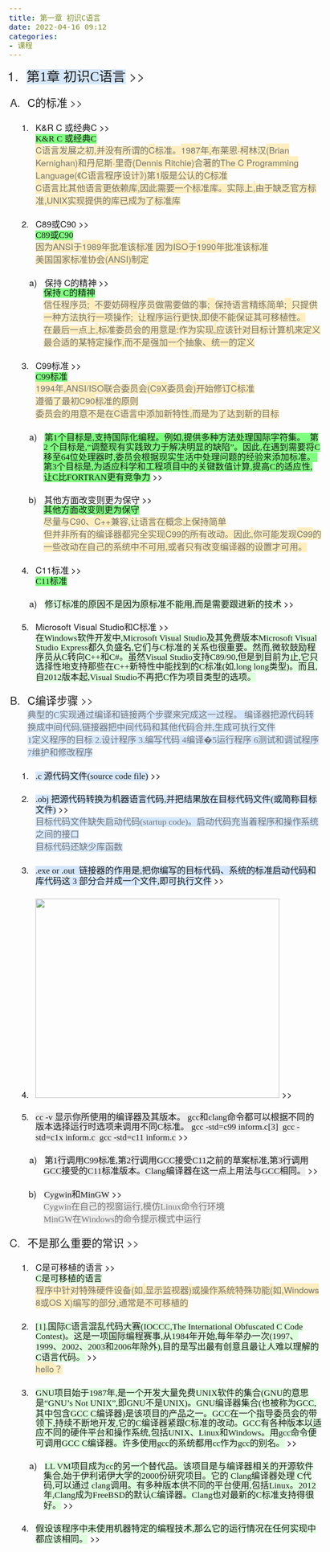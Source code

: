 ```yaml
---
title: 第一章 初识C语言
date: 2022-04-16 09:12
categories:
- 课程
---
```


<html><head><meta http-equiv="Content-Type" content="text/html; charset=utf-8" /><meta http-equiv="Content-Style-Type" content="text/css" /><meta name="generator" content="Aspose.Words for .NET 22.1.0" /><title></title></head><body style="font-family:'Helvetica Neue'; font-size:13pt"><div><ol type="1" style="margin:0pt; padding-left:0pt"><li style="margin-left:20pt; line-height:110%; padding-left:6.5pt; font-size:20pt; color:#323232"><a name="_Ref4ECD515A"><span style="font-family:'Times New Roman'; background-color:#d6e8ff">第</span><span style="font-family:Georgia; background-color:#d6e8ff">1</span><span style="font-family:'Times New Roman'; background-color:#d6e8ff">章 初识</span><span style="font-family:Georgia; background-color:#d6e8ff">C</span><span style="font-family:'Times New Roman'; background-color:#d6e8ff">语言</span></a><a href="marginnote3app://note/D25E6F69-4398-4507-AFFD-6D6C4ECD515A" style="text-decoration:none"><span style="font-family:'Times New Roman'; color:#323232; -aw-import:spaces">&#xa0;</span><span style="color:#323232">&gt;&gt;</span></a><span style="-aw-bookmark-end:_Ref4ECD515A"></span></li></ol><p style="margin-top:0pt; margin-left:16pt; margin-bottom:0pt"><span style="color:#737373; -aw-import:ignore">&#xa0;</span></p><ol type="A" style="margin:0pt; padding-left:0pt"><li style="margin-left:21.5pt; line-height:110%; padding-left:6.5pt; font-size:16pt; color:#323232"><a name="_RefE2BA9BDF"><span>C</span><span style="font-family:'Times New Roman'">的标准</span></a><a href="marginnote3app://note/B4565C61-6184-4C97-B428-04A6E2BA9BDF" style="text-decoration:none"><span style="font-family:'Times New Roman'; color:#323232; -aw-import:spaces">&#xa0;</span><span style="color:#323232">&gt;&gt;</span></a><span style="-aw-bookmark-end:_RefE2BA9BDF"></span></li></ol><p style="margin-top:0pt; margin-left:28pt; margin-bottom:0pt"><span style="color:#737373; -aw-import:ignore">&#xa0;</span></p><ol type="1" style="margin:0pt; padding-left:0pt"><li style="margin-left:33.5pt; line-height:110%; padding-left:6.5pt"><a name="_RefD5042A37"><span>K&amp;R C </span><span style="font-family:'Times New Roman'">或经典</span><span>C</span></a><a href="marginnote3app://note/3596583F-6749-4A12-B408-AB43D5042A37" style="text-decoration:none"><span style="color:#000000; -aw-import:spaces">&#xa0;</span><span style="color:#000000">&gt;&gt;</span></a><br /><span style="font-family:Georgia; background-color:#7fff7f">K&amp;R C </span><span style="font-family:'Times New Roman'; background-color:#7fff7f">或经典</span><span style="font-family:Georgia; background-color:#7fff7f">C</span><span style="-aw-bookmark-end:_RefD5042A37"></span></li></ol><p style="margin-top:0pt; margin-left:40pt; margin-bottom:0pt"><span style="color:#737373; background-color:#ffeebf">C</span><span style="font-family:'Times New Roman'; color:#737373; background-color:#ffeebf">语言发展之初</span><span style="color:#737373; background-color:#ffeebf">,</span><span style="font-family:'Times New Roman'; color:#737373; background-color:#ffeebf">并没有所谓的</span><span style="color:#737373; background-color:#ffeebf">C</span><span style="font-family:'Times New Roman'; color:#737373; background-color:#ffeebf">标准。</span><span style="color:#737373; background-color:#ffeebf">1987</span><span style="font-family:'Times New Roman'; color:#737373; background-color:#ffeebf">年</span><span style="color:#737373; background-color:#ffeebf">,</span><span style="font-family:'Times New Roman'; color:#737373; background-color:#ffeebf">布莱恩</span><span style="color:#737373; background-color:#ffeebf">·</span><span style="font-family:'Times New Roman'; color:#737373; background-color:#ffeebf">柯林汉</span><span style="color:#737373; background-color:#ffeebf">(Brian Kernighan)</span><span style="font-family:'Times New Roman'; color:#737373; background-color:#ffeebf">和丹尼斯</span><span style="color:#737373; background-color:#ffeebf">·</span><span style="font-family:'Times New Roman'; color:#737373; background-color:#ffeebf">里奇</span><span style="color:#737373; background-color:#ffeebf">(Dennis Ritchie)</span><span style="font-family:'Times New Roman'; color:#737373; background-color:#ffeebf">合著的</span><span style="color:#737373; background-color:#ffeebf">The C Programming Language(</span><span style="font-family:'Times New Roman'; color:#737373; background-color:#ffeebf">《</span><span style="color:#737373; background-color:#ffeebf">C</span><span style="font-family:'Times New Roman'; color:#737373; background-color:#ffeebf">语言程序设计》</span><span style="color:#737373; background-color:#ffeebf">)</span><span style="font-family:'Times New Roman'; color:#737373; background-color:#ffeebf">第</span><span style="color:#737373; background-color:#ffeebf">1</span><span style="font-family:'Times New Roman'; color:#737373; background-color:#ffeebf">版是公认的</span><span style="color:#737373; background-color:#ffeebf">C</span><span style="font-family:'Times New Roman'; color:#737373; background-color:#ffeebf">标准</span><br /><span style="color:#737373; background-color:#ffeebf">C</span><span style="font-family:'Times New Roman'; color:#737373; background-color:#ffeebf">语言比其他语言更依赖库</span><span style="color:#737373; background-color:#ffeebf">,</span><span style="font-family:'Times New Roman'; color:#737373; background-color:#ffeebf">因此需要一个标准库。实际上</span><span style="color:#737373; background-color:#ffeebf">,</span><span style="font-family:'Times New Roman'; color:#737373; background-color:#ffeebf">由于缺乏官方标准</span><span style="color:#737373; background-color:#ffeebf">,UNIX</span><span style="font-family:'Times New Roman'; color:#737373; background-color:#ffeebf">实现提供的库已成为了标准库</span></p><p style="margin-top:0pt; margin-left:40pt; margin-bottom:0pt"><span style="color:#737373; -aw-import:ignore">&#xa0;</span></p><ol start="2" type="1" style="margin:0pt; padding-left:0pt"><li style="margin-left:33.5pt; line-height:110%; padding-left:6.5pt"><a name="_RefE8EA8F6D"><span>C89</span><span style="font-family:'Times New Roman'">或</span><span>C90</span></a><a href="marginnote3app://note/C616C18C-EAD5-48C7-83EA-98FEE8EA8F6D" style="text-decoration:none"><span style="color:#000000; -aw-import:spaces">&#xa0;</span><span style="color:#000000">&gt;&gt;</span></a><br /><span style="font-family:Georgia; background-color:#7fff7f">C89</span><span style="font-family:'Times New Roman'; background-color:#7fff7f">或</span><span style="font-family:Georgia; background-color:#7fff7f">C90</span><span style="-aw-bookmark-end:_RefE8EA8F6D"></span></li></ol><p style="margin-top:0pt; margin-left:40pt; margin-bottom:0pt"><span style="font-family:'Times New Roman'; color:#737373; background-color:#ffeebf">因为</span><span style="color:#737373; background-color:#ffeebf">ANSI</span><span style="font-family:'Times New Roman'; color:#737373; background-color:#ffeebf">于</span><span style="color:#737373; background-color:#ffeebf">1989</span><span style="font-family:'Times New Roman'; color:#737373; background-color:#ffeebf">年批准该标准 因为</span><span style="color:#737373; background-color:#ffeebf">ISO</span><span style="font-family:'Times New Roman'; color:#737373; background-color:#ffeebf">于</span><span style="color:#737373; background-color:#ffeebf">1990</span><span style="font-family:'Times New Roman'; color:#737373; background-color:#ffeebf">年批准该标准</span><br /><span style="font-family:'Times New Roman'; color:#737373; background-color:#ffeebf">美国国家标准协会</span><span style="color:#737373; background-color:#ffeebf">(ANSI)</span><span style="font-family:'Times New Roman'; color:#737373; background-color:#ffeebf">制定 </span></p><p style="margin-top:0pt; margin-left:40pt; margin-bottom:0pt"><span style="color:#737373; -aw-import:ignore">&#xa0;</span></p><p style="margin-top:0pt; margin-left:52pt; margin-bottom:0pt; text-indent:-21.6pt; line-height:110%; -aw-import:list-item; -aw-list-level-number:3; -aw-list-number-format:'%3)'; -aw-list-number-styles:'lowerLetter'; -aw-list-number-values:'1'; -aw-list-padding-sml:11.5pt"><span style="-aw-import:ignore"><span>a)</span><span style="width:11.5pt; font:7pt 'Times New Roman'; display:inline-block; -aw-import:spaces">&#xa0;&#xa0;&#xa0;&#xa0;&#xa0;&#xa0;&#xa0; </span></span><a name="_Ref44862C68"><span style="font-family:'Times New Roman'">保持 </span><span>C</span><span style="font-family:'Times New Roman'">的精神</span></a><a href="marginnote3app://note/12722B81-E00A-4EF6-B458-2E2544862C68" style="text-decoration:none"><span style="font-family:'Times New Roman'; color:#000000; -aw-import:spaces">&#xa0;</span><span style="color:#000000">&gt;&gt;</span></a><br /><span style="font-family:'Times New Roman'; background-color:#7fff7f">保持 </span><span style="font-family:Georgia; background-color:#7fff7f">C</span><span style="font-family:'Times New Roman'; background-color:#7fff7f">的精神</span><span style="-aw-bookmark-end:_Ref44862C68"></span></p><p style="margin-top:0pt; margin-left:52pt; margin-bottom:0pt"><span style="font-family:'Times New Roman'; color:#737373; background-color:#ffeebf">信任程序员</span><span style="color:#737373; background-color:#ffeebf">;</span><span style="color:#737373; background-color:#ffeebf; -aw-import:spaces">&#xa0; </span><span style="font-family:'Times New Roman'; color:#737373; background-color:#ffeebf">不要妨碍程序员做需要做的事</span><span style="color:#737373; background-color:#ffeebf">;</span><span style="color:#737373; background-color:#ffeebf; -aw-import:spaces">&#xa0; </span><span style="font-family:'Times New Roman'; color:#737373; background-color:#ffeebf">保持语言精练简单</span><span style="color:#737373; background-color:#ffeebf">;</span><span style="color:#737373; background-color:#ffeebf; -aw-import:spaces">&#xa0; </span><span style="font-family:'Times New Roman'; color:#737373; background-color:#ffeebf">只提供一种方法执行一项操作</span><span style="color:#737373; background-color:#ffeebf">;</span><span style="color:#737373; background-color:#ffeebf; -aw-import:spaces">&#xa0; </span><span style="font-family:'Times New Roman'; color:#737373; background-color:#ffeebf">让程序运行更快</span><span style="color:#737373; background-color:#ffeebf">,</span><span style="font-family:'Times New Roman'; color:#737373; background-color:#ffeebf">即使不能保证其可移植性。</span><br /><span style="font-family:'Times New Roman'; color:#737373; background-color:#ffeebf">在最后一点上</span><span style="color:#737373; background-color:#ffeebf">,</span><span style="font-family:'Times New Roman'; color:#737373; background-color:#ffeebf">标准委员会的用意是</span><span style="color:#737373; background-color:#ffeebf">:</span><span style="font-family:'Times New Roman'; color:#737373; background-color:#ffeebf">作为实现</span><span style="color:#737373; background-color:#ffeebf">,</span><span style="font-family:'Times New Roman'; color:#737373; background-color:#ffeebf">应该针对目标计算机来定义最合适的某特定操作</span><span style="color:#737373; background-color:#ffeebf">,</span><span style="font-family:'Times New Roman'; color:#737373; background-color:#ffeebf">而不是强加一个抽象、统一的定义</span></p><p style="margin-top:0pt; margin-left:52pt; margin-bottom:0pt"><span style="color:#737373; -aw-import:ignore">&#xa0;</span></p><ol start="3" type="1" style="margin:0pt; padding-left:0pt"><li style="margin-left:33.5pt; line-height:110%; padding-left:6.5pt"><a name="_Ref8D562617"><span>C99</span><span style="font-family:'Times New Roman'">标准</span></a><a href="marginnote3app://note/AC2F5A8E-45BD-4BFE-9DCC-56008D562617" style="text-decoration:none"><span style="font-family:'Times New Roman'; color:#000000; -aw-import:spaces">&#xa0;</span><span style="color:#000000">&gt;&gt;</span></a><br /><span style="font-family:Georgia; background-color:#7fff7f">C99</span><span style="font-family:'Times New Roman'; background-color:#7fff7f">标准</span><span style="-aw-bookmark-end:_Ref8D562617"></span></li></ol><p style="margin-top:0pt; margin-left:40pt; margin-bottom:0pt"><span style="color:#737373; background-color:#ffeebf">1994</span><span style="font-family:'Times New Roman'; color:#737373; background-color:#ffeebf">年</span><span style="color:#737373; background-color:#ffeebf">,ANSI/ISO</span><span style="font-family:'Times New Roman'; color:#737373; background-color:#ffeebf">联合委员会</span><span style="color:#737373; background-color:#ffeebf">(C9X</span><span style="font-family:'Times New Roman'; color:#737373; background-color:#ffeebf">委员会</span><span style="color:#737373; background-color:#ffeebf">)</span><span style="font-family:'Times New Roman'; color:#737373; background-color:#ffeebf">开始修订</span><span style="color:#737373; background-color:#ffeebf">C</span><span style="font-family:'Times New Roman'; color:#737373; background-color:#ffeebf">标准</span><br /><span style="font-family:'Times New Roman'; color:#737373; background-color:#ffeebf">遵循了最初</span><span style="color:#737373; background-color:#ffeebf">C90</span><span style="font-family:'Times New Roman'; color:#737373; background-color:#ffeebf">标准的原则</span><br /><span style="font-family:'Times New Roman'; color:#737373; background-color:#ffeebf">委员会的用意不是在</span><span style="color:#737373; background-color:#ffeebf">C</span><span style="font-family:'Times New Roman'; color:#737373; background-color:#ffeebf">语言中添加新特性</span><span style="color:#737373; background-color:#ffeebf">,</span><span style="font-family:'Times New Roman'; color:#737373; background-color:#ffeebf">而是为了达到新的目标</span></p><p style="margin-top:0pt; margin-left:40pt; margin-bottom:0pt"><span style="color:#737373; -aw-import:ignore">&#xa0;</span></p><p style="margin-top:0pt; margin-left:52pt; margin-bottom:0pt; text-indent:-21.6pt; line-height:110%; -aw-import:list-item; -aw-list-level-number:3; -aw-list-number-format:'%3)'; -aw-list-number-styles:'lowerLetter'; -aw-list-number-values:'1'; -aw-list-padding-sml:11.5pt"><span style="-aw-import:ignore"><span>a)</span><span style="width:11.5pt; font:7pt 'Times New Roman'; display:inline-block; -aw-import:spaces">&#xa0;&#xa0;&#xa0;&#xa0;&#xa0;&#xa0;&#xa0; </span></span><a name="_Ref22A32668"><span style="font-family:'Times New Roman'; background-color:#7fff7f">第</span><span style="font-family:Georgia; background-color:#7fff7f">1</span><span style="font-family:'Times New Roman'; background-color:#7fff7f">个目标是</span><span style="font-family:Georgia; background-color:#7fff7f">,</span><span style="font-family:'Times New Roman'; background-color:#7fff7f">支持国际化编程。例如</span><span style="font-family:Georgia; background-color:#7fff7f">,</span><span style="font-family:'Times New Roman'; background-color:#7fff7f">提供多种方法处理国际字符集。</span><span style="font-family:'Times New Roman'; background-color:#7fff7f; -aw-import:spaces">&#xa0; </span><span style="font-family:'Times New Roman'; background-color:#7fff7f">第</span><span style="font-family:Georgia; background-color:#7fff7f">2 </span><span style="font-family:'Times New Roman'; background-color:#7fff7f">个目标是</span><span style="font-family:Georgia; background-color:#7fff7f">,“</span><span style="font-family:'Times New Roman'; background-color:#7fff7f">调整现有实践致力于解决明显的缺陷</span><span style="font-family:Georgia; background-color:#7fff7f">”</span><span style="font-family:'Times New Roman'; background-color:#7fff7f">。因此</span><span style="font-family:Georgia; background-color:#7fff7f">,</span><span style="font-family:'Times New Roman'; background-color:#7fff7f">在遇到需要将</span><span style="font-family:Georgia; background-color:#7fff7f">C </span><span style="font-family:'Times New Roman'; background-color:#7fff7f">移至</span><span style="font-family:Georgia; background-color:#7fff7f">64</span><span style="font-family:'Times New Roman'; background-color:#7fff7f">位处理器时</span><span style="font-family:Georgia; background-color:#7fff7f">,</span><span style="font-family:'Times New Roman'; background-color:#7fff7f">委员会根据现实生活中处理问题的经验来添加标准。</span><span style="font-family:'Times New Roman'; background-color:#7fff7f; -aw-import:spaces">&#xa0; </span><span style="font-family:'Times New Roman'; background-color:#7fff7f">第</span><span style="font-family:Georgia; background-color:#7fff7f">3</span><span style="font-family:'Times New Roman'; background-color:#7fff7f">个目标是</span><span style="font-family:Georgia; background-color:#7fff7f">,</span><span style="font-family:'Times New Roman'; background-color:#7fff7f">为适应科学和工程项目中的关键数值计算</span><span style="font-family:Georgia; background-color:#7fff7f">,</span><span style="font-family:'Times New Roman'; background-color:#7fff7f">提高</span><span style="font-family:Georgia; background-color:#7fff7f">C</span><span style="font-family:'Times New Roman'; background-color:#7fff7f">的适应性</span><span style="font-family:Georgia; background-color:#7fff7f">, </span><span style="font-family:'Times New Roman'; background-color:#7fff7f">让</span><span style="font-family:Georgia; background-color:#7fff7f">C</span><span style="font-family:'Times New Roman'; background-color:#7fff7f">比</span><span style="font-family:Georgia; background-color:#7fff7f">FORTRAN</span><span style="font-family:'Times New Roman'; background-color:#7fff7f">更有竞争力</span></a><a href="marginnote3app://note/D2CD832F-B02E-473A-811A-B1EA22A32668" style="text-decoration:none"><span style="font-family:'Times New Roman'; color:#000000; -aw-import:spaces">&#xa0;</span><span style="color:#000000">&gt;&gt;</span></a><span style="-aw-bookmark-end:_Ref22A32668"></span></p><p style="margin-top:0pt; margin-left:52pt; margin-bottom:0pt"><span style="color:#737373; -aw-import:ignore">&#xa0;</span></p><p style="margin-top:0pt; margin-left:52pt; margin-bottom:0pt; text-indent:-22.33pt; line-height:110%; -aw-import:list-item; -aw-list-level-number:3; -aw-list-number-format:'%3)'; -aw-list-number-styles:'lowerLetter'; -aw-list-number-values:'2'; -aw-list-padding-sml:11.5pt"><span style="-aw-import:ignore"><span>b)</span><span style="width:11.5pt; font:7pt 'Times New Roman'; display:inline-block; -aw-import:spaces">&#xa0;&#xa0;&#xa0;&#xa0;&#xa0;&#xa0;&#xa0; </span></span><a name="_Ref8CD19E2C"><span style="font-family:'Times New Roman'">其他方面改变则更为保守</span></a><a href="marginnote3app://note/ABA0A418-9E71-4724-8256-A46B8CD19E2C" style="text-decoration:none"><span style="font-family:'Times New Roman'; color:#000000; -aw-import:spaces">&#xa0;</span><span style="color:#000000">&gt;&gt;</span></a><br /><span style="font-family:'Times New Roman'; background-color:#7fff7f">其他方面改变则更为保守</span><span style="-aw-bookmark-end:_Ref8CD19E2C"></span></p><p style="margin-top:0pt; margin-left:52pt; margin-bottom:0pt"><span style="font-family:'Times New Roman'; color:#737373; background-color:#ffeebf">尽量与</span><span style="color:#737373; background-color:#ffeebf">C90</span><span style="font-family:'Times New Roman'; color:#737373; background-color:#ffeebf">、</span><span style="color:#737373; background-color:#ffeebf">C++</span><span style="font-family:'Times New Roman'; color:#737373; background-color:#ffeebf">兼容</span><span style="color:#737373; background-color:#ffeebf">,</span><span style="font-family:'Times New Roman'; color:#737373; background-color:#ffeebf">让语言在概念上保持简单</span><br /><span style="font-family:'Times New Roman'; color:#737373; background-color:#ffeebf">但并非所有的编译器都完全实现</span><span style="color:#737373; background-color:#ffeebf">C99</span><span style="font-family:'Times New Roman'; color:#737373; background-color:#ffeebf">的所有改动。因此</span><span style="color:#737373; background-color:#ffeebf">,</span><span style="font-family:'Times New Roman'; color:#737373; background-color:#ffeebf">你可能发现</span><span style="color:#737373; background-color:#ffeebf">C99</span><span style="font-family:'Times New Roman'; color:#737373; background-color:#ffeebf">的一些改动在自己的系统中不可用</span><span style="color:#737373; background-color:#ffeebf">,</span><span style="font-family:'Times New Roman'; color:#737373; background-color:#ffeebf">或者只有改变编译器的设置才可用。</span></p><p style="margin-top:0pt; margin-left:52pt; margin-bottom:0pt"><span style="color:#737373; -aw-import:ignore">&#xa0;</span></p><ol start="4" type="1" style="margin:0pt; padding-left:0pt"><li style="margin-left:33.5pt; line-height:110%; padding-left:6.5pt"><a name="_Ref4C73ECB9"><span>C11</span><span style="font-family:'Times New Roman'">标准</span></a><a href="marginnote3app://note/671AF0B7-B531-4D78-AC85-0AF64C73ECB9" style="text-decoration:none"><span style="font-family:'Times New Roman'; color:#000000; -aw-import:spaces">&#xa0;</span><span style="color:#000000">&gt;&gt;</span></a><br /><span style="font-family:Georgia; background-color:#7fff7f">C11</span><span style="font-family:'Times New Roman'; background-color:#7fff7f">标准</span><span style="-aw-bookmark-end:_Ref4C73ECB9"></span></li></ol><p style="margin-top:0pt; margin-left:40pt; margin-bottom:0pt"><span style="color:#737373; -aw-import:ignore">&#xa0;</span></p><p style="margin-top:0pt; margin-left:52pt; margin-bottom:0pt; text-indent:-21.6pt; line-height:110%; -aw-import:list-item; -aw-list-level-number:3; -aw-list-number-format:'%3)'; -aw-list-number-styles:'lowerLetter'; -aw-list-number-values:'1'; -aw-list-padding-sml:11.5pt"><span style="-aw-import:ignore"><span>a)</span><span style="width:11.5pt; font:7pt 'Times New Roman'; display:inline-block; -aw-import:spaces">&#xa0;&#xa0;&#xa0;&#xa0;&#xa0;&#xa0;&#xa0; </span></span><a name="_Ref296754F9"><span style="font-family:'Times New Roman'; background-color:#deffde">修订标准的原因不是因为原标准不能用</span><span style="font-family:Georgia; background-color:#deffde">,</span><span style="font-family:'Times New Roman'; background-color:#deffde">而是需要跟进新的技术</span></a><a href="marginnote3app://note/E8159A94-4208-4D66-BA62-8B4D296754F9" style="text-decoration:none"><span style="font-family:'Times New Roman'; color:#000000; -aw-import:spaces">&#xa0;</span><span style="color:#000000">&gt;&gt;</span></a><span style="-aw-bookmark-end:_Ref296754F9"></span></p><p style="margin-top:0pt; margin-left:52pt; margin-bottom:0pt"><span style="color:#737373; -aw-import:ignore">&#xa0;</span></p><ol start="5" type="1" style="margin:0pt; padding-left:0pt"><li style="margin-left:33.5pt; line-height:110%; padding-left:6.5pt"><a name="_Ref01445F26"><span>Microsoft Visual Studio</span><span style="font-family:'Times New Roman'">和</span><span>C</span><span style="font-family:'Times New Roman'">标准</span></a><a href="marginnote3app://note/5583E467-0C00-4159-BFFB-662A01445F26" style="text-decoration:none"><span style="font-family:'Times New Roman'; color:#000000; -aw-import:spaces">&#xa0;</span><span style="color:#000000">&gt;&gt;</span></a><br /><span style="font-family:'Times New Roman'; background-color:#deffde">在</span><span style="font-family:Georgia; background-color:#deffde">Windows</span><span style="font-family:'Times New Roman'; background-color:#deffde">软件开发中</span><span style="font-family:Georgia; background-color:#deffde">,Microsoft Visual Studio</span><span style="font-family:'Times New Roman'; background-color:#deffde">及其免费版本</span><span style="font-family:Georgia; background-color:#deffde">Microsoft Visual Studio Express</span><span style="font-family:'Times New Roman'; background-color:#deffde">都久负盛名</span><span style="font-family:Georgia; background-color:#deffde">,</span><span style="font-family:'Times New Roman'; background-color:#deffde">它们与</span><span style="font-family:Georgia; background-color:#deffde">C</span><span style="font-family:'Times New Roman'; background-color:#deffde">标准的关系也很重要。然而</span><span style="font-family:Georgia; background-color:#deffde">,</span><span style="font-family:'Times New Roman'; background-color:#deffde">微软鼓励程序员从</span><span style="font-family:Georgia; background-color:#deffde">C</span><span style="font-family:'Times New Roman'; background-color:#deffde">转向</span><span style="font-family:Georgia; background-color:#deffde">C++</span><span style="font-family:'Times New Roman'; background-color:#deffde">和</span><span style="font-family:Georgia; background-color:#deffde">C#</span><span style="font-family:'Times New Roman'; background-color:#deffde">。虽然</span><span style="font-family:Georgia; background-color:#deffde">Visual Studio</span><span style="font-family:'Times New Roman'; background-color:#deffde">支持</span><span style="font-family:Georgia; background-color:#deffde">C89/90,</span><span style="font-family:'Times New Roman'; background-color:#deffde">但是到目前为止</span><span style="font-family:Georgia; background-color:#deffde">,</span><span style="font-family:'Times New Roman'; background-color:#deffde">它只选择性地支持那些在</span><span style="font-family:Georgia; background-color:#deffde">C++</span><span style="font-family:'Times New Roman'; background-color:#deffde">新特性中能找到的</span><span style="font-family:Georgia; background-color:#deffde">C</span><span style="font-family:'Times New Roman'; background-color:#deffde">标准</span><span style="font-family:Georgia; background-color:#deffde">(</span><span style="font-family:'Times New Roman'; background-color:#deffde">如</span><span style="font-family:Georgia; background-color:#deffde">,long long</span><span style="font-family:'Times New Roman'; background-color:#deffde">类型</span><span style="font-family:Georgia; background-color:#deffde">)</span><span style="font-family:'Times New Roman'; background-color:#deffde">。而且</span><span style="font-family:Georgia; background-color:#deffde">,</span><span style="font-family:'Times New Roman'; background-color:#deffde">自</span><span style="font-family:Georgia; background-color:#deffde">2012</span><span style="font-family:'Times New Roman'; background-color:#deffde">版本起</span><span style="font-family:Georgia; background-color:#deffde">,Visual Studio</span><span style="font-family:'Times New Roman'; background-color:#deffde">不再把</span><span style="font-family:Georgia; background-color:#deffde">C</span><span style="font-family:'Times New Roman'; background-color:#deffde">作为项目类型的选项。</span><span style="-aw-bookmark-end:_Ref01445F26"></span></li></ol><p style="margin-top:0pt; margin-left:40pt; margin-bottom:0pt"><span style="color:#737373; -aw-import:ignore">&#xa0;</span></p><ol start="2" type="A" style="margin:0pt; padding-left:0pt"><li style="margin-left:21.5pt; line-height:110%; padding-left:6.5pt; font-size:16pt; color:#323232"><a name="_RefFC93B608"><span>C</span><span style="font-family:'Times New Roman'">编译步骤</span></a><a href="marginnote3app://note/B0A90A94-32FE-4074-994E-A4DEFC93B608" style="text-decoration:none"><span style="font-family:'Times New Roman'; color:#323232; -aw-import:spaces">&#xa0;</span><span style="color:#323232">&gt;&gt;</span></a><span style="-aw-bookmark-end:_RefFC93B608"></span></li></ol><p style="margin-top:0pt; margin-left:28pt; margin-bottom:0pt"><span style="font-family:'Times New Roman'; color:#737373; background-color:#d6e8ff">典型的</span><span style="font-family:Georgia; color:#737373; background-color:#d6e8ff">C</span><span style="font-family:'Times New Roman'; color:#737373; background-color:#d6e8ff">实现通过编译和链接两个步骤来完成这一过程。 编译器把源代码转换成中间代码</span><span style="font-family:Georgia; color:#737373; background-color:#d6e8ff">,</span><span style="font-family:'Times New Roman'; color:#737373; background-color:#d6e8ff">链接器把中间代码和其他代码合并</span><span style="font-family:Georgia; color:#737373; background-color:#d6e8ff">,</span><span style="font-family:'Times New Roman'; color:#737373; background-color:#d6e8ff">生成可执行文件</span><br /><span style="font-family:Georgia; color:#737373; background-color:#d6e8ff">1</span><span style="font-family:'Times New Roman'; color:#737373; background-color:#d6e8ff">定义程序的目标 </span><span style="font-family:Georgia; color:#737373; background-color:#d6e8ff">2.</span><span style="font-family:'Times New Roman'; color:#737373; background-color:#d6e8ff">设计程序 </span><span style="font-family:Georgia; color:#737373; background-color:#d6e8ff">3.</span><span style="font-family:'Times New Roman'; color:#737373; background-color:#d6e8ff">编写代码 </span><span style="font-family:Georgia; color:#737373; background-color:#d6e8ff">4</span><span style="font-family:'Times New Roman'; color:#737373; background-color:#d6e8ff">编译</span><span style="font-family:Georgia; color:#737373; background-color:#d6e8ff">�5</span><span style="font-family:'Times New Roman'; color:#737373; background-color:#d6e8ff">运行程序 </span><span style="font-family:Georgia; color:#737373; background-color:#d6e8ff">6</span><span style="font-family:'Times New Roman'; color:#737373; background-color:#d6e8ff">测试和调试程序 </span><span style="font-family:Georgia; color:#737373; background-color:#d6e8ff">7</span><span style="font-family:'Times New Roman'; color:#737373; background-color:#d6e8ff">维护和修改程序</span></p><p style="margin-top:0pt; margin-left:28pt; margin-bottom:0pt"><span style="color:#737373; -aw-import:ignore">&#xa0;</span></p><ol type="1" style="margin:0pt; padding-left:0pt"><li style="margin-left:33.5pt; line-height:110%; padding-left:6.5pt"><a name="_RefDBD7A671"><span style="font-family:Georgia; background-color:#d6e8ff">.c </span><span style="font-family:'Times New Roman'; background-color:#d6e8ff">源代码文件</span><span style="font-family:Georgia; background-color:#d6e8ff">(source code file)</span></a><a href="marginnote3app://note/9DB19C8C-3063-4EAA-8904-6084DBD7A671" style="text-decoration:none"><span style="color:#000000; -aw-import:spaces">&#xa0;</span><span style="color:#000000">&gt;&gt;</span></a><span style="-aw-bookmark-end:_RefDBD7A671"></span></li></ol><p style="margin-top:0pt; margin-left:40pt; margin-bottom:0pt"><span style="color:#737373; -aw-import:ignore">&#xa0;</span></p><ol start="2" type="1" style="margin:0pt; padding-left:0pt"><li style="margin-left:33.5pt; line-height:110%; padding-left:6.5pt"><a name="_Ref31C72CBA"><span style="font-family:Georgia; background-color:#d6e8ff">.obj </span><span style="font-family:'Times New Roman'; background-color:#d6e8ff">把源代码转换为机器语言代码</span><span style="font-family:Georgia; background-color:#d6e8ff">,</span><span style="font-family:'Times New Roman'; background-color:#d6e8ff">并把结果放在目标代码文件</span><span style="font-family:Georgia; background-color:#d6e8ff">(</span><span style="font-family:'Times New Roman'; background-color:#d6e8ff">或简称目标文件</span><span style="font-family:Georgia; background-color:#d6e8ff">)</span></a><a href="marginnote3app://note/F2A6F3DD-4208-42BC-A9DB-1E3B31C72CBA" style="text-decoration:none"><span style="color:#000000; -aw-import:spaces">&#xa0;</span><span style="color:#000000">&gt;&gt;</span></a><span style="-aw-bookmark-end:_Ref31C72CBA"></span></li></ol><p style="margin-top:0pt; margin-left:40pt; margin-bottom:0pt"><span style="font-family:'Times New Roman'; color:#737373; background-color:#d6e8ff">目标代码文件缺失启动代码</span><span style="font-family:Georgia; color:#737373; background-color:#d6e8ff">(startup code)</span><span style="font-family:'Times New Roman'; color:#737373; background-color:#d6e8ff">。启动代码充当着程序和操作系统之间的接口</span><br /><span style="font-family:'Times New Roman'; color:#737373; background-color:#d6e8ff">目标代码还缺少库函数</span></p><p style="margin-top:0pt; margin-left:40pt; margin-bottom:0pt"><span style="color:#737373; -aw-import:ignore">&#xa0;</span></p><ol start="3" type="1" style="margin:0pt; padding-left:0pt"><li style="margin-left:33.5pt; line-height:110%; padding-left:6.5pt"><a name="_Ref2539A5EA"><span style="font-family:Georgia; background-color:#d6e8ff">.exe or .out</span><span style="font-family:Georgia; background-color:#d6e8ff; -aw-import:spaces">&#xa0; </span><span style="font-family:'Times New Roman'; background-color:#d6e8ff">链接器的作用是</span><span style="font-family:Georgia; background-color:#d6e8ff">,</span><span style="font-family:'Times New Roman'; background-color:#d6e8ff">把你编写的目标代码、系统的标准启动代码和库代码这 </span><span style="font-family:Georgia; background-color:#d6e8ff">3 </span><span style="font-family:'Times New Roman'; background-color:#d6e8ff">部分合并成一个文件</span><span style="font-family:Georgia; background-color:#d6e8ff">,</span><span style="font-family:'Times New Roman'; background-color:#d6e8ff">即可执行文件</span></a><a href="marginnote3app://note/E3B3A70C-9E9B-40D4-AC1F-3E322539A5EA" style="text-decoration:none"><span style="font-family:'Times New Roman'; color:#000000; -aw-import:spaces">&#xa0;</span><span style="color:#000000">&gt;&gt;</span></a><span style="-aw-bookmark-end:_Ref2539A5EA"></span></li></ol><p style="margin-top:0pt; margin-left:40pt; margin-bottom:0pt"><span style="color:#737373; -aw-import:ignore">&#xa0;</span></p><ol start="4" type="1" style="margin:0pt; padding-left:0pt"><li style="margin-left:33.5pt; line-height:110%; padding-left:6.5pt"><a name="_Ref2FF91C65"><img src="https://static.ooowl.fun/directlink/1/%E5%8D%9A%E5%AE%A2%E7%9A%84static%E6%96%87%E4%BB%B6/CPrimerPlus/1/%E7%AC%AC%E4%B8%80%E7%AB%A0%20%E5%88%9D%E8%AF%86C%E8%AF%AD%E8%A8%80-images-1.png" width="486" height="397" alt="" style="-aw-left-pos:0pt; -aw-rel-hpos:column; -aw-rel-vpos:paragraph; -aw-top-pos:0pt; -aw-wrap-type:inline" /></a><a href="marginnote3app://note/748B4CE7-11AE-4102-AC9D-3B0C2FF91C65" style="text-decoration:none"><span style="color:#000000; -aw-import:spaces">&#xa0;</span><span style="color:#000000">&gt;&gt;</span></a><span style="-aw-bookmark-end:_Ref2FF91C65"></span></li></ol><p style="margin-top:0pt; margin-left:40pt; margin-bottom:0pt"><span style="color:#737373; -aw-import:ignore">&#xa0;</span></p><ol start="5" type="1" style="margin:0pt; padding-left:0pt"><li style="margin-left:33.5pt; line-height:110%; padding-left:6.5pt"><a name="_RefC03E5B9F"><span style="font-family:Georgia; background-color:#ececec">cc -v </span><span style="font-family:'Times New Roman'; background-color:#ececec">显示你所使用的编译器及其版本。 </span><span style="font-family:Georgia; background-color:#ececec">gcc</span><span style="font-family:'Times New Roman'; background-color:#ececec">和</span><span style="font-family:Georgia; background-color:#ececec">clang</span><span style="font-family:'Times New Roman'; background-color:#ececec">命令都可以根据不同的版本选择运行时选项来调用不同</span><span style="font-family:Georgia; background-color:#ececec">C</span><span style="font-family:'Times New Roman'; background-color:#ececec">标准。 </span><span style="font-family:Georgia; background-color:#ececec">gcc -std=c99 inform.c[3]</span><span style="font-family:Georgia; background-color:#ececec; -aw-import:spaces">&#xa0; </span><span style="font-family:Georgia; background-color:#ececec">gcc -std=c1x inform.c</span><span style="font-family:Georgia; background-color:#ececec; -aw-import:spaces">&#xa0; </span><span style="font-family:Georgia; background-color:#ececec">gcc -std=c11 inform.c</span></a><a href="marginnote3app://note/A3D40A06-4A1E-4A40-951D-97ADC03E5B9F" style="text-decoration:none"><span style="color:#000000; -aw-import:spaces">&#xa0;</span><span style="color:#000000">&gt;&gt;</span></a><span style="-aw-bookmark-end:_RefC03E5B9F"></span></li></ol><p style="margin-top:0pt; margin-left:40pt; margin-bottom:0pt"><span style="color:#737373; -aw-import:ignore">&#xa0;</span></p><p style="margin-top:0pt; margin-left:52pt; margin-bottom:0pt; text-indent:-21.6pt; line-height:110%; -aw-import:list-item; -aw-list-level-number:3; -aw-list-number-format:'%3)'; -aw-list-number-styles:'lowerLetter'; -aw-list-number-values:'1'; -aw-list-padding-sml:11.5pt"><span style="-aw-import:ignore"><span>a)</span><span style="width:11.5pt; font:7pt 'Times New Roman'; display:inline-block; -aw-import:spaces">&#xa0;&#xa0;&#xa0;&#xa0;&#xa0;&#xa0;&#xa0; </span></span><a name="_RefE8EB6A3B"><span style="font-family:'Times New Roman'; background-color:#ececec">第</span><span style="font-family:Georgia; background-color:#ececec">1</span><span style="font-family:'Times New Roman'; background-color:#ececec">行调用</span><span style="font-family:Georgia; background-color:#ececec">C99</span><span style="font-family:'Times New Roman'; background-color:#ececec">标准</span><span style="font-family:Georgia; background-color:#ececec">,</span><span style="font-family:'Times New Roman'; background-color:#ececec">第</span><span style="font-family:Georgia; background-color:#ececec">2</span><span style="font-family:'Times New Roman'; background-color:#ececec">行调用</span><span style="font-family:Georgia; background-color:#ececec">GCC</span><span style="font-family:'Times New Roman'; background-color:#ececec">接受</span><span style="font-family:Georgia; background-color:#ececec">C11</span><span style="font-family:'Times New Roman'; background-color:#ececec">之前的草案标准</span><span style="font-family:Georgia; background-color:#ececec">,</span><span style="font-family:'Times New Roman'; background-color:#ececec">第</span><span style="font-family:Georgia; background-color:#ececec">3</span><span style="font-family:'Times New Roman'; background-color:#ececec">行调用</span><span style="font-family:Georgia; background-color:#ececec">GCC</span><span style="font-family:'Times New Roman'; background-color:#ececec">接受的</span><span style="font-family:Georgia; background-color:#ececec">C11</span><span style="font-family:'Times New Roman'; background-color:#ececec">标准版本。</span><span style="font-family:Georgia; background-color:#ececec">Clang</span><span style="font-family:'Times New Roman'; background-color:#ececec">编译器在这一点上用法与</span><span style="font-family:Georgia; background-color:#ececec">GCC</span><span style="font-family:'Times New Roman'; background-color:#ececec">相同。</span></a><a href="marginnote3app://note/A2880D2C-7A6A-41F0-A527-98C4E8EB6A3B" style="text-decoration:none"><span style="font-family:'Times New Roman'; color:#000000; -aw-import:spaces">&#xa0;</span><span style="color:#000000">&gt;&gt;</span></a><span style="-aw-bookmark-end:_RefE8EB6A3B"></span></p><p style="margin-top:0pt; margin-left:52pt; margin-bottom:0pt"><span style="color:#737373; -aw-import:ignore">&#xa0;</span></p><p style="margin-top:0pt; margin-left:52pt; margin-bottom:0pt; text-indent:-22.33pt; line-height:110%; -aw-import:list-item; -aw-list-level-number:3; -aw-list-number-format:'%3)'; -aw-list-number-styles:'lowerLetter'; -aw-list-number-values:'2'; -aw-list-padding-sml:11.5pt"><span style="-aw-import:ignore"><span>b)</span><span style="width:11.5pt; font:7pt 'Times New Roman'; display:inline-block; -aw-import:spaces">&#xa0;&#xa0;&#xa0;&#xa0;&#xa0;&#xa0;&#xa0; </span></span><a name="_Ref56913FE4"><span style="font-family:Georgia; background-color:#ececec">Cygwin</span><span style="font-family:'Times New Roman'; background-color:#ececec">和</span><span style="font-family:Georgia; background-color:#ececec">MinGW</span></a><a href="marginnote3app://note/652F5657-23B2-45A6-9B49-E7A256913FE4" style="text-decoration:none"><span style="color:#000000; -aw-import:spaces">&#xa0;</span><span style="color:#000000">&gt;&gt;</span></a><span style="-aw-bookmark-end:_Ref56913FE4"></span></p><p style="margin-top:0pt; margin-left:52pt; margin-bottom:0pt"><span style="font-family:Georgia; color:#737373; background-color:#ececec">Cygwin</span><span style="font-family:'Times New Roman'; color:#737373; background-color:#ececec">在自己的视窗运行</span><span style="font-family:Georgia; color:#737373; background-color:#ececec">,</span><span style="font-family:'Times New Roman'; color:#737373; background-color:#ececec">模仿</span><span style="font-family:Georgia; color:#737373; background-color:#ececec">Linux</span><span style="font-family:'Times New Roman'; color:#737373; background-color:#ececec">命令行环境</span><br /><span style="font-family:Georgia; color:#737373; background-color:#ececec">MinGW</span><span style="font-family:'Times New Roman'; color:#737373; background-color:#ececec">在</span><span style="font-family:Georgia; color:#737373; background-color:#ececec">Windows</span><span style="font-family:'Times New Roman'; color:#737373; background-color:#ececec">的命令提示模式中运行</span></p><p style="margin-top:0pt; margin-left:52pt; margin-bottom:0pt"><span style="color:#737373; -aw-import:ignore">&#xa0;</span></p><ol start="3" type="A" style="margin:0pt; padding-left:0pt"><li style="margin-left:21.5pt; line-height:110%; padding-left:6.5pt; font-size:16pt; color:#323232"><a name="_Ref93F8D112"><span style="font-family:'Times New Roman'">不是那么重要的常识</span></a><a href="marginnote3app://note/3DDFF915-A5B4-41CA-83BE-D9CF93F8D112" style="text-decoration:none"><span style="font-family:'Times New Roman'; color:#323232; -aw-import:spaces">&#xa0;</span><span style="color:#323232">&gt;&gt;</span></a><span style="-aw-bookmark-end:_Ref93F8D112"></span></li></ol><p style="margin-top:0pt; margin-left:28pt; margin-bottom:0pt"><span style="color:#737373; -aw-import:ignore">&#xa0;</span></p><ol type="1" style="margin:0pt; padding-left:0pt"><li style="margin-left:33.5pt; line-height:110%; padding-left:6.5pt"><a name="_Ref0CB38A5A"><span>C</span><span style="font-family:'Times New Roman'">是可移植的语言</span></a><a href="marginnote3app://note/A2D2ACEF-FF4A-4E40-8FFE-CC970CB38A5A" style="text-decoration:none"><span style="font-family:'Times New Roman'; color:#000000; -aw-import:spaces">&#xa0;</span><span style="color:#000000">&gt;&gt;</span></a><br /><span style="font-family:Georgia; background-color:#deffde">C</span><span style="font-family:'Times New Roman'; background-color:#deffde">是可移植的语言</span><span style="-aw-bookmark-end:_Ref0CB38A5A"></span></li></ol><p style="margin-top:0pt; margin-left:40pt; margin-bottom:0pt"><span style="font-family:'Times New Roman'; color:#737373; background-color:#ffeebf">程序中针对特殊硬件设备</span><span style="color:#737373; background-color:#ffeebf">(</span><span style="font-family:'Times New Roman'; color:#737373; background-color:#ffeebf">如</span><span style="color:#737373; background-color:#ffeebf">,</span><span style="font-family:'Times New Roman'; color:#737373; background-color:#ffeebf">显示监视器</span><span style="color:#737373; background-color:#ffeebf">)</span><span style="font-family:'Times New Roman'; color:#737373; background-color:#ffeebf">或操作系统特殊功能</span><span style="color:#737373; background-color:#ffeebf">(</span><span style="font-family:'Times New Roman'; color:#737373; background-color:#ffeebf">如</span><span style="color:#737373; background-color:#ffeebf">,Windows 8</span><span style="font-family:'Times New Roman'; color:#737373; background-color:#ffeebf">或</span><span style="color:#737373; background-color:#ffeebf">OS X)</span><span style="font-family:'Times New Roman'; color:#737373; background-color:#ffeebf">编写的部分</span><span style="color:#737373; background-color:#ffeebf">,</span><span style="font-family:'Times New Roman'; color:#737373; background-color:#ffeebf">通常是不可移植的</span></p><p style="margin-top:0pt; margin-left:40pt; margin-bottom:0pt"><span style="color:#737373; -aw-import:ignore">&#xa0;</span></p><ol start="2" type="1" style="margin:0pt; padding-left:0pt"><li style="margin-left:33.5pt; line-height:110%; padding-left:6.5pt"><a name="_RefC6D88CE2"><span style="font-family:Georgia; background-color:#deffde">[1].</span><span style="font-family:'Times New Roman'; background-color:#deffde">国际</span><span style="font-family:Georgia; background-color:#deffde">C</span><span style="font-family:'Times New Roman'; background-color:#deffde">语言混乱代码大赛</span><span style="font-family:Georgia; background-color:#deffde">(IOCCC,The International Obfuscated C Code Contest)</span><span style="font-family:'Times New Roman'; background-color:#deffde">。这是一项国际编程赛事</span><span style="font-family:Georgia; background-color:#deffde">,</span><span style="font-family:'Times New Roman'; background-color:#deffde">从</span><span style="font-family:Georgia; background-color:#deffde">1984</span><span style="font-family:'Times New Roman'; background-color:#deffde">年开始</span><span style="font-family:Georgia; background-color:#deffde">,</span><span style="font-family:'Times New Roman'; background-color:#deffde">每年举办一次</span><span style="font-family:Georgia; background-color:#deffde">(1997</span><span style="font-family:'Times New Roman'; background-color:#deffde">、</span><span style="font-family:Georgia; background-color:#deffde">1999</span><span style="font-family:'Times New Roman'; background-color:#deffde">、</span><span style="font-family:Georgia; background-color:#deffde">2002</span><span style="font-family:'Times New Roman'; background-color:#deffde">、</span><span style="font-family:Georgia; background-color:#deffde">2003</span><span style="font-family:'Times New Roman'; background-color:#deffde">和</span><span style="font-family:Georgia; background-color:#deffde">2006</span><span style="font-family:'Times New Roman'; background-color:#deffde">年除外</span><span style="font-family:Georgia; background-color:#deffde">),</span><span style="font-family:'Times New Roman'; background-color:#deffde">目的是写出最有创意且最让人难以理解的</span><span style="font-family:Georgia; background-color:#deffde">C</span><span style="font-family:'Times New Roman'; background-color:#deffde">语言代码。</span></a><a href="marginnote3app://note/CAC122EC-C011-4391-8AB8-5F14C6D88CE2" style="text-decoration:none"><span style="font-family:'Times New Roman'; color:#000000; -aw-import:spaces">&#xa0;</span><span style="color:#000000">&gt;&gt;</span></a><span style="-aw-bookmark-end:_RefC6D88CE2"></span></li></ol><p style="margin-top:0pt; margin-left:40pt; margin-bottom:0pt"><span style="color:#737373; background-color:#ffeebf">hello</span><span style="font-family:'Times New Roman'; color:#737373; background-color:#ffeebf">？</span></p><p style="margin-top:0pt; margin-left:40pt; margin-bottom:0pt"><span style="color:#737373; -aw-import:ignore">&#xa0;</span></p><ol start="3" type="1" style="margin:0pt; padding-left:0pt"><li style="margin-left:33.5pt; line-height:110%; padding-left:6.5pt"><a name="_Ref99163FA4"><span style="font-family:Georgia; background-color:#deffde">GNU</span><span style="font-family:'Times New Roman'; background-color:#deffde">项目始于</span><span style="font-family:Georgia; background-color:#deffde">1987</span><span style="font-family:'Times New Roman'; background-color:#deffde">年</span><span style="font-family:Georgia; background-color:#deffde">,</span><span style="font-family:'Times New Roman'; background-color:#deffde">是一个开发大量免费</span><span style="font-family:Georgia; background-color:#deffde">UNIX</span><span style="font-family:'Times New Roman'; background-color:#deffde">软件的集合</span><span style="font-family:Georgia; background-color:#deffde">(GNU</span><span style="font-family:'Times New Roman'; background-color:#deffde">的意思是</span><span style="font-family:Georgia; background-color:#deffde">“GNU’s Not UNIX”,</span><span style="font-family:'Times New Roman'; background-color:#deffde">即</span><span style="font-family:Georgia; background-color:#deffde">GNU</span><span style="font-family:'Times New Roman'; background-color:#deffde">不是</span><span style="font-family:Georgia; background-color:#deffde">UNIX)</span><span style="font-family:'Times New Roman'; background-color:#deffde">。</span><span style="font-family:Georgia; background-color:#deffde">GNU</span><span style="font-family:'Times New Roman'; background-color:#deffde">编译器集合</span><span style="font-family:Georgia; background-color:#deffde">(</span><span style="font-family:'Times New Roman'; background-color:#deffde">也被称为</span><span style="font-family:Georgia; background-color:#deffde">GCC,</span><span style="font-family:'Times New Roman'; background-color:#deffde">其中包含</span><span style="font-family:Georgia; background-color:#deffde">GCC C</span><span style="font-family:'Times New Roman'; background-color:#deffde">编译器</span><span style="font-family:Georgia; background-color:#deffde">)</span><span style="font-family:'Times New Roman'; background-color:#deffde">是该项目的产品之一。</span><span style="font-family:Georgia; background-color:#deffde">GCC</span><span style="font-family:'Times New Roman'; background-color:#deffde">在一个指导委员会的带领下</span><span style="font-family:Georgia; background-color:#deffde">,</span><span style="font-family:'Times New Roman'; background-color:#deffde">持续不断地开发</span><span style="font-family:Georgia; background-color:#deffde">,</span><span style="font-family:'Times New Roman'; background-color:#deffde">它的</span><span style="font-family:Georgia; background-color:#deffde">C</span><span style="font-family:'Times New Roman'; background-color:#deffde">编译器紧跟</span><span style="font-family:Georgia; background-color:#deffde">C</span><span style="font-family:'Times New Roman'; background-color:#deffde">标准的改动。</span><span style="font-family:Georgia; background-color:#deffde">GCC</span><span style="font-family:'Times New Roman'; background-color:#deffde">有各种版本以适应不同的硬件平台和操作系统</span><span style="font-family:Georgia; background-color:#deffde">,</span><span style="font-family:'Times New Roman'; background-color:#deffde">包括</span><span style="font-family:Georgia; background-color:#deffde">UNIX</span><span style="font-family:'Times New Roman'; background-color:#deffde">、</span><span style="font-family:Georgia; background-color:#deffde">Linux</span><span style="font-family:'Times New Roman'; background-color:#deffde">和</span><span style="font-family:Georgia; background-color:#deffde">Windows</span><span style="font-family:'Times New Roman'; background-color:#deffde">。用</span><span style="font-family:Georgia; background-color:#deffde">gcc</span><span style="font-family:'Times New Roman'; background-color:#deffde">命令便可调用</span><span style="font-family:Georgia; background-color:#deffde">GCC C</span><span style="font-family:'Times New Roman'; background-color:#deffde">编译器。许多使用</span><span style="font-family:Georgia; background-color:#deffde">gcc</span><span style="font-family:'Times New Roman'; background-color:#deffde">的系统都用</span><span style="font-family:Georgia; background-color:#deffde">cc</span><span style="font-family:'Times New Roman'; background-color:#deffde">作为</span><span style="font-family:Georgia; background-color:#deffde">gcc</span><span style="font-family:'Times New Roman'; background-color:#deffde">的别名。</span></a><a href="marginnote3app://note/05BDBC6A-FEEC-4AA7-8BF3-5E0699163FA4" style="text-decoration:none"><span style="font-family:'Times New Roman'; color:#000000; -aw-import:spaces">&#xa0;</span><span style="color:#000000">&gt;&gt;</span></a><span style="-aw-bookmark-end:_Ref99163FA4"></span></li></ol><p style="margin-top:0pt; margin-left:40pt; margin-bottom:0pt"><span style="color:#737373; -aw-import:ignore">&#xa0;</span></p><p style="margin-top:0pt; margin-left:52pt; margin-bottom:0pt; text-indent:-21.6pt; line-height:110%; -aw-import:list-item; -aw-list-level-number:3; -aw-list-number-format:'%3)'; -aw-list-number-styles:'lowerLetter'; -aw-list-number-values:'1'; -aw-list-padding-sml:11.5pt"><span style="-aw-import:ignore"><span>a)</span><span style="width:11.5pt; font:7pt 'Times New Roman'; display:inline-block; -aw-import:spaces">&#xa0;&#xa0;&#xa0;&#xa0;&#xa0;&#xa0;&#xa0; </span></span><a name="_Ref717524A1"><span style="font-family:Georgia; background-color:#deffde">LL VM</span><span style="font-family:'Times New Roman'; background-color:#deffde">项目成为</span><span style="font-family:Georgia; background-color:#deffde">cc</span><span style="font-family:'Times New Roman'; background-color:#deffde">的另一个替代品。该项目是与编译器相关的开源软件集合</span><span style="font-family:Georgia; background-color:#deffde">,</span><span style="font-family:'Times New Roman'; background-color:#deffde">始于伊利诺伊大学的</span><span style="font-family:Georgia; background-color:#deffde">2000</span><span style="font-family:'Times New Roman'; background-color:#deffde">份研究项目。它的 </span><span style="font-family:Georgia; background-color:#deffde">Clang</span><span style="font-family:'Times New Roman'; background-color:#deffde">编译器处理 </span><span style="font-family:Georgia; background-color:#deffde">C</span><span style="font-family:'Times New Roman'; background-color:#deffde">代码</span><span style="font-family:Georgia; background-color:#deffde">,</span><span style="font-family:'Times New Roman'; background-color:#deffde">可以通过 </span><span style="font-family:Georgia; background-color:#deffde">clang</span><span style="font-family:'Times New Roman'; background-color:#deffde">调用。有多种版本供不同的平台使用</span><span style="font-family:Georgia; background-color:#deffde">,</span><span style="font-family:'Times New Roman'; background-color:#deffde">包括</span><span style="font-family:Georgia; background-color:#deffde">Linux</span><span style="font-family:'Times New Roman'; background-color:#deffde">。</span><span style="font-family:Georgia; background-color:#deffde">2012 </span><span style="font-family:'Times New Roman'; background-color:#deffde">年</span><span style="font-family:Georgia; background-color:#deffde">,Clang</span><span style="font-family:'Times New Roman'; background-color:#deffde">成为</span><span style="font-family:Georgia; background-color:#deffde">FreeBSD</span><span style="font-family:'Times New Roman'; background-color:#deffde">的默认</span><span style="font-family:Georgia; background-color:#deffde">C</span><span style="font-family:'Times New Roman'; background-color:#deffde">编译器。</span><span style="font-family:Georgia; background-color:#deffde">Clang</span><span style="font-family:'Times New Roman'; background-color:#deffde">也对最新的</span><span style="font-family:Georgia; background-color:#deffde">C</span><span style="font-family:'Times New Roman'; background-color:#deffde">标准支持得很好。</span></a><a href="marginnote3app://note/724CB8FD-41CA-420B-B5BD-3A93717524A1" style="text-decoration:none"><span style="font-family:'Times New Roman'; color:#000000; -aw-import:spaces">&#xa0;</span><span style="color:#000000">&gt;&gt;</span></a><span style="-aw-bookmark-end:_Ref717524A1"></span></p><p style="margin-top:0pt; margin-left:52pt; margin-bottom:0pt"><span style="color:#737373; -aw-import:ignore">&#xa0;</span></p><ol start="4" type="1" style="margin:0pt; padding-left:0pt"><li style="margin-left:33.5pt; line-height:110%; padding-left:6.5pt"><a name="_Ref492538E2"><span style="font-family:'Times New Roman'; background-color:#deffde">假设该程序中未使用机器特定的编程技术</span><span style="font-family:Georgia; background-color:#deffde">,</span><span style="font-family:'Times New Roman'; background-color:#deffde">那么它的运行情况在任何实现中都应该相同。</span></a><a href="marginnote3app://note/394E7213-E8B9-4D4C-B1A4-EC6C492538E2" style="text-decoration:none"><span style="font-family:'Times New Roman'; color:#000000; -aw-import:spaces">&#xa0;</span><span style="color:#000000">&gt;&gt;</span></a><span style="-aw-bookmark-end:_Ref492538E2"></span></li></ol><p style="margin-top:0pt; margin-left:40pt; margin-bottom:0pt"><span style="color:#737373; -aw-import:ignore">&#xa0;</span></p></div></body></html>
